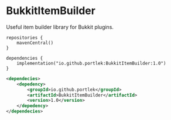 # BukkitItemBuilder
Useful item builder library for Bukkit plugins.

```
repositories {
    mavenCentral()
}

dependencies {
    implementation("io.github.portlek:BukkitItemBuilder:1.0")
}
```

```xml
<dependecies>
    <depedency>
        <groupId>io.github.portlek</groupId>
        <artifactId>BukkitItemBuilder</artifactId>
        <version>1.0</version>
    </depedency>
</dependecies>
```